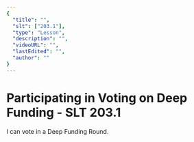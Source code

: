 ```yaml
---
{
  "title": "",
  "slt": ["203.1"],
  "type": "Lesson",
  "description": "",
  "videoURL": "",
  "lastEdited": "",
  "author": ""
}
---
```


# Participating in Voting on Deep Funding - SLT 203.1

I can vote in a Deep Funding Round.